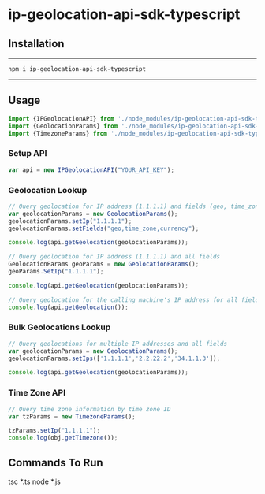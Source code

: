 # ip-geolocation-api-sdk-typescript

## Installation
------------
    npm i ip-geolocation-api-sdk-typescript
------------
    
## Usage
```ts
import {IPGeolocationAPI} from './node_modules/ip-geolocation-api-sdk-typescript/IPGeolocationAPI';
import {GeolocationParams} from './node_modules/ip-geolocation-api-sdk-typescript/IPGeolocationAPI';
import {TimezoneParams} from './node_modules/ip-geolocation-api-sdk-typescript/IPGeolocationAPI';
```
### Setup API
```ts
var api = new IPGeolocationAPI("YOUR_API_KEY");
```

### Geolocation Lookup
```ts
// Query geolocation for IP address (1.1.1.1) and fields (geo, time_zone and currency)
var geolocationParams = new GeolocationParams();
geolocationParams.setIp("1.1.1.1"); 
geolocationParams.setFields("geo,time_zone,currency");

console.log(api.getGeolocation(geolocationParams));

// Query geolocation for IP address (1.1.1.1) and all fields
GeolocationParams geoParams = new GeolocationParams();
geoParams.SetIp("1.1.1.1");

console.log(api.getGeolocation(geolocationParams));

// Query geolocation for the calling machine's IP address for all fields
console.log(api.getGeolocation());
```

### Bulk Geolocations Lookup
```ts
// Query geolocations for multiple IP addresses and all fields
var geolocationParams = new GeolocationParams();
geolocationParams.setIps(['1.1.1.1','2.2.22.2','34.1.1.3']);

console.log(api.getGeolocation(geolocationParams));
```

### Time Zone API
```ts
// Query time zone information by time zone ID
var tzParams = new TimezoneParams();

tzParams.setIp("1.1.1.1");
console.log(obj.getTimezone());
```
## Commands To Run
tsc *.ts
node *.js

